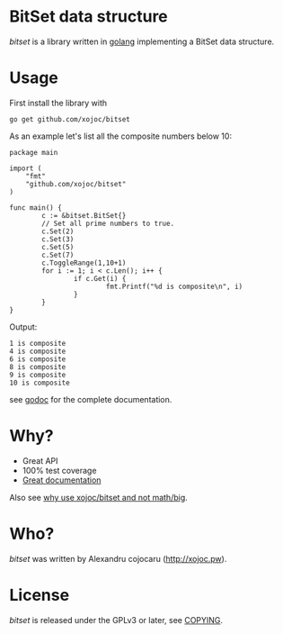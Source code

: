 # BitSet data structure
*bitset* is a library written in [golang](http://golang.org) implementing a BitSet data structure.

# Usage
First install the library with
```
go get github.com/xojoc/bitset
```

As an example let's list all the composite numbers below 10:
```
package main

import (
	"fmt"
	"github.com/xojoc/bitset"
)

func main() {
        c := &bitset.BitSet{}
        // Set all prime numbers to true.
        c.Set(2)
        c.Set(3)
        c.Set(5)
        c.Set(7)
        c.ToggleRange(1,10+1)
        for i := 1; i < c.Len(); i++ {
                if c.Get(i) {
                        fmt.Printf("%d is composite\n", i)
                }
        }
}
```
Output:
```
1 is composite
4 is composite
6 is composite
8 is composite
9 is composite
10 is composite
```
see [godoc](http://godoc.org/github.com/xojoc/bitset) for the complete documentation.

# Why?

 * Great API
 * 100% test coverage
 * [Great documentation](http://godoc.org/github.com/xojoc/bitset)

Also see [why use xojoc/bitset and not math/big](http://typed.pw/a/29).

# Who?
*bitset* was written by Alexandru cojocaru (http://xojoc.pw).

# License
*bitset* is released under the GPLv3 or later, see [COPYING](COPYING).
